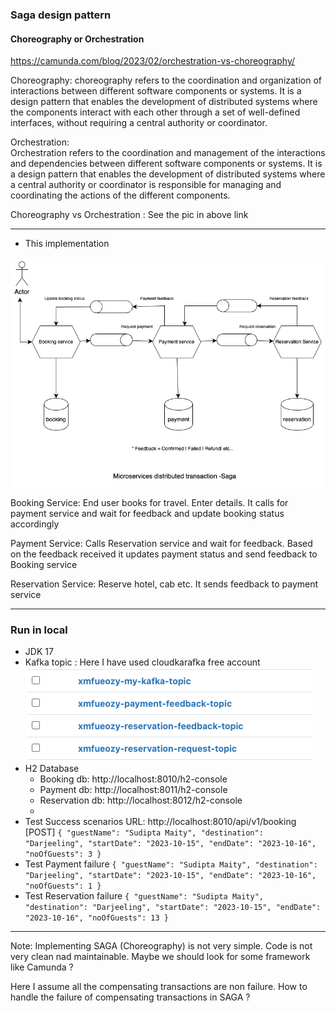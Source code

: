 ### Saga design pattern
#### Choreography or Orchestration
https://camunda.com/blog/2023/02/orchestration-vs-choreography/

Choreography: 
choreography refers to the coordination and organization of interactions between different software components or systems. It is a design pattern that enables the development of distributed systems where the components interact with each other through a set of well-defined interfaces, without requiring a central authority or coordinator.

Orchestration: 	
Orchestration refers to the coordination and management of the interactions and dependencies between different software components or systems. It is a design pattern that enables the development of distributed systems where a central authority or coordinator is responsible for managing and coordinating the actions of the different components.


Choreography vs Orchestration : See the pic in above link

----------
- This implementation

![](microservices-saga.drawio.png)

Booking Service: End user books for travel. Enter details. 
It calls for payment service and wait for feedback and update booking status accordingly

Payment Service: Calls Reservation service and wait for feedback. Based on the feedback received 
it updates payment status and send feedback to Booking service

Reservation Service: Reserve hotel, cab etc. It sends feedback to payment service

-----
 ### Run in local 
 - JDK 17
 - Kafka topic : Here I have used cloudkarafka free account
![img.png](img.png)
 - H2 Database
    - Booking db: http://localhost:8010/h2-console
    - Payment db: http://localhost:8011/h2-console
    - Reservation db: http://localhost:8012/h2-console
    - 
 - Test Success scenarios 
URL: http://localhost:8010/api/v1/booking [POST]
`{
"guestName": "Sudipta Maity",
"destination": "Darjeeling",
"startDate": "2023-10-15",
"endDate": "2023-10-16",
"noOfGuests": 3
}`
 - Test Payment failure
   `{
   "guestName": "Sudipta Maity",
   "destination": "Darjeeling",
   "startDate": "2023-10-15",
   "endDate": "2023-10-16",
   "noOfGuests": 1
   }`
  - Test Reservation failure
     `{
     "guestName": "Sudipta Maity",
     "destination": "Darjeeling",
     "startDate": "2023-10-15",
     "endDate": "2023-10-16",
     "noOfGuests": 13
     }`

-----
Note: Implementing SAGA (Choreography) is not very simple. Code is not very clean nad 
maintainable. Maybe we should look for some framework like Camunda ? 

Here I assume all the compensating transactions are non failure.
How to handle the failure of compensating transactions in SAGA ?

